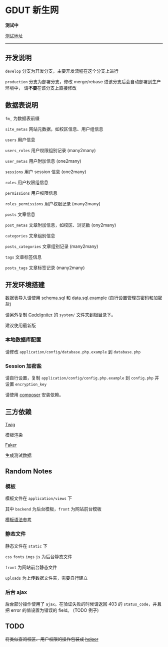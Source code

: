 # GDUT 新生网

**测试中**

[测试地址](http://alpha.youknowmymind.com/)

-----------------

## 开发说明

`develop` 分支为开发分支，主要开发流程在这个分支上进行

`production` 分支为部署分支，修改 merge/rebase 进该分支后会自动部署到生产环境中，
请**不要**在该分支上直接修改

## 数据表说明

`fm_` 为数据表前缀


`site_metas`        网站元数据，如校区信息、用户组信息


`users`             用户信息

`users_roles`       用户权限组别记录 (many2many)

`user_metas`        用户附加信息 (one2many)

`sessions`          用户 session 信息 (one2many)

`roles`             用户权限组信息

`permissions`       用户权限信息

`roles_permissions` 用户权限记录 (many2many)


`posts`             文章信息

`post_metas`        文章附加信息，如校区、浏览数 (ony2many)

`categories`        文章组别信息

`posts_categories`  文章组别记录 (many2many)

`tags`              文章标签信息

`posts_tags`        文章标签记录 (many2many)

## 开发环境搭建

数据表导入请使用 schema.sql 和 data.sql.example (自行设置管理员密码和加密盐)

请另外复制 [CodeIgniter](https://github.com/EllisLab/CodeIgniter) 的 `system/`
文件夹到根目录下。

建议使用最新版

### 本地数据库配置

请修改 `application/config/database.php.example` 到 `database.php`

### Session 加密盐

请自行设置，复制 `application/config/config.php.example` 到 `config.php` 并设置
`encryption_key`

请使用 [composer](http://getcomposer.org) 安装依赖。

## 三方依赖

[Twig](http://twig.sensiolabs.org)

模板渲染

[Faker](https://github.com/fzaninotto/Faker)

生成测试数据

## Random Notes

### 模板

模板文件在 `application/views` 下

其中 `backend` 为后台模板，`front` 为网站前台模板

[模板语法参考](http://twig.sensiolabs.org/doc/templates.html)

### 静态文件

静态文件在 `static` 下

`css` `fonts` `imgs` `js` 为后台静态文件

`front` 为网站前台静态文件

`uploads` 为上传数据文件夹，需要自行建立

### 后台 ajax

后台部分操作使用了 `ajax`。在验证失败的时候请返回 403 的 `status_code`，并且把
error 的值设置为错误的 field。 (TODO 例子)


## TODO

<del>将类似查询校区、用户权限的操作包装成 [helper](http://codeigniter.org.cn/user_guide/general/helpers.html)</del>

